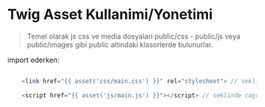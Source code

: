 # Twig Asset Kullanimi/Yonetimi

> Temel olarak js css ve media dosyalari public/css - public/js veya public/images gibi public altindaki klasorlerde bulunurlar.


import ederken: 
```php

    <link href="{{ asset('css/main.css') }}" rel="stylesheet"> // seklinde cagrilabilir.
```

```php
    <script href="{{ asset('js/main.js') }}"></script> // seklinde cagrilabilir.
```
